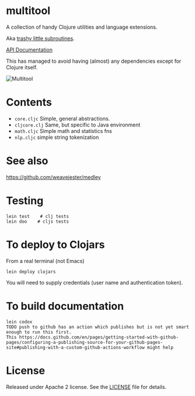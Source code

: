 # multitool

A collection of handy Clojure utilities and language extensions.

Aka [trashy little subroutines](https://github.com/chrislgarry/Apollo-11/blob/422050965990dfa8ad1ffe4ae92e793d7d1ddae5/Luminary099/LUNAR_LANDING_GUIDANCE_EQUATIONS.agc#L1375). 

[API Documentation](https://candelbio.github.io/multitool)


This has managed to avoid having (almost) any dependencies except for Clojure itself. 


![Multitool](https://ae01.alicdn.com/kf/HTB1Z4FMaOLxK1Rjy0Ffq6zYdVXaA/2019-New-Design-Multi-Tools-Plier-Folding-Knife-Survival-Multitool-Outdoor-EDC-Gear-Camping-Fishing-Tool.jpg)

# Contents

- `core.cljc`
 Simple, general abstractions. 
- `cljcore.clj`
 Same, but specific to Java environment
 - `math.cljc`
 Simple math and statistics fns
 - `nlp.cljc`
 simple string tokenization

# See also

https://github.com/weavejester/medley

# Testing

    lein test    # clj tests
    lein doo    # cljs tests

# To deploy to Clojars

From a real terminal (not Emacs)

    lein deploy clojars
	
You will need to supply credentials (user name and authentication token).


# To build documentation

    lein codox
    TODO push to github has an action which publishes but is not yet smart enough to run this first. 
	This https://docs.github.com/en/pages/getting-started-with-github-pages/configuring-a-publishing-source-for-your-github-pages-site#publishing-with-a-custom-github-actions-workflow might help

# License

Released under Apache 2 license. See the [LICENSE](LICENSE.md) file for details.

